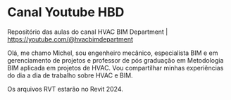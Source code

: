# Canal Youtube HBD
 Repositório das aulas do canal HVAC BIM Department | https://youtube.com/@hvacbimdepartment

 Olá, me chamo Michel, sou engenheiro mecânico, especialista BIM e em gerenciamento de projetos e professor de pós graduação em Metodologia BIM aplicada em projetos de HVAC.
 Vou compartilhar minhas experiências do dia a dia de trabalho sobre HVAC e BIM.
 
 Os arquivos RVT estarão no Revit 2024.